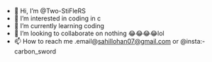 - 👋 Hi, I’m @Two-StiFleRS
- 👀 I’m interested in coding in c
- 🌱 I’m currently learning coding 
- 💞️ I’m looking to collaborate on nothing 😂😂😂😂lol
- 📫 How to reach me .email@sahillohan07@gmail.com
or @insta:-  carbon_sword

<!---
Two-StiFleRS/Two-StiFleRS is a ✨ special ✨ repository because its `README.md` (this file) appears on your GitHub profile.
You can click the Preview link to take a look at your changes.
--->
